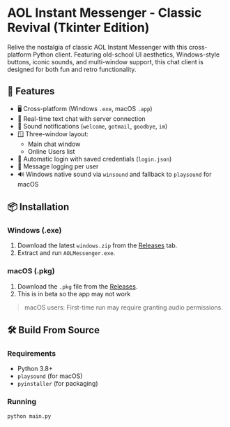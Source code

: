 # AOL Instant Messenger - Classic Revival (Tkinter Edition)

Relive the nostalgia of classic AOL Instant Messenger with this cross-platform Python client. Featuring old-school UI aesthetics, Windows-style buttons, iconic sounds, and multi-window support, this chat client is designed for both fun and retro functionality.

## 🚀 Features

- 🖥️ Cross-platform (Windows `.exe`, macOS `.app`)
- 💬 Real-time text chat with server connection
- 🔔 Sound notifications (`welcome`, `gotmail`, `goodbye`, `im`)
- 🪟 Three-window layout:
  - Main chat window
  - Online Users list
- 📁 Automatic login with saved credentials (`login.json`)
- 📝 Message logging per user
- 🔊 Windows native sound via `winsound` and fallback to `playsound` for macOS

## 📦 Installation

### Windows (.exe)

1. Download the latest `windows.zip` from the [Releases](#) tab.
2. Extract and run `AOLMessenger.exe`.

### macOS (.pkg)

1. Download the `.pkg` file from the [Releases](#).
2. This is in beta so the app may not work

> macOS users: First-time run may require granting audio permissions.

## 🛠 Build From Source

### Requirements

- Python 3.8+
- `playsound` (for macOS)
- `pyinstaller` (for packaging)

### Running

```bash
python main.py
